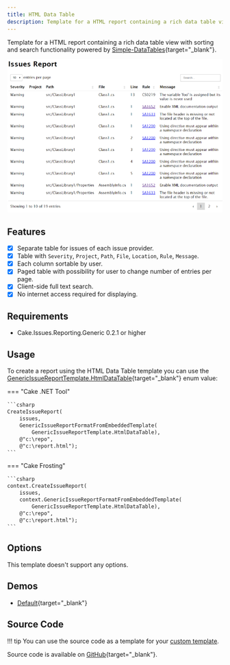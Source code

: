 ```yaml
---
title: HTML Data Table
description: Template for a HTML report containing a rich data table view with sorting and search functionality.
---
```


Template for a HTML report containing a rich data table view with sorting and search functionality powered by
[Simple-DataTables](https://github.com/fiduswriter/Simple-DataTables){target="_blank"}.

![HTML Data Table](htmldatatable01.png "HTML Data Table")

## Features

- [x] Separate table for issues of each issue provider.
- [x] Table with `Severity`, `Project`, `Path`, `File`, `Location`, `Rule`, `Message`.
- [x] Each column sortable by user.
- [x] Paged table with possibility for user to change number of entries per page.
- [x] Client-side full text search.
- [x] No internet access required for displaying.

## Requirements

* Cake.Issues.Reporting.Generic 0.2.1 or higher

## Usage

To create a report using the HTML Data Table template you can use the
[GenericIssueReportTemplate.HtmlDataTable](https://cakebuild.net/api/Cake.Issues.Reporting.Generic/GenericIssueReportTemplate/62ADE81F){target="_blank"}
enum value:

=== "Cake .NET Tool"

    ```csharp
    CreateIssueReport(
        issues,
        GenericIssueReportFormatFromEmbeddedTemplate(
            GenericIssueReportTemplate.HtmlDataTable),
        @"c:\repo",
        @"c:\report.html");
    ```

=== "Cake Frosting"

    ```csharp
    context.CreateIssueReport(
        issues,
        context.GenericIssueReportFormatFromEmbeddedTemplate(
            GenericIssueReportTemplate.HtmlDataTable),
        @"c:\repo",
        @"c:\report.html");
    ```

## Options

This template doesn't support any options.

## Demos

* [Default](htmldatatable-demo-default.html){target="_blank"}

## Source Code

!!! tip
    You can use the source code as a template for your [custom template].

Source code is available on [GitHub](https://github.com/cake-contrib/Cake.Issues/blob/develop/src/Cake.Issues.Reporting.Generic/Templates/DataTable.cshtml){target="_blank"}.

[custom template]: ../examples/custom-template.md

